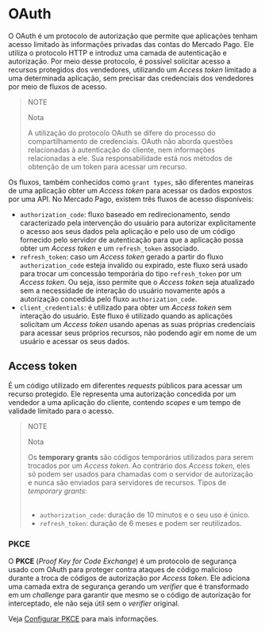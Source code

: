# OAuth

O OAuth é um protocolo de autorização que permite que aplicações tenham acesso limitado às informações privadas das contas do Mercado Pago. Ele utiliza o protocolo HTTP e introduz uma camada de autenticação e autorização. Por meio desse protocolo, é possível solicitar acesso a recursos protegidos dos vendedores, utilizando um _Access token_ limitado a uma determinada aplicação, sem precisar das credenciais dos vendedores por meio de fluxos de acesso.

> NOTE
>
> Nota
>
> A utilização do protocolo OAuth se difere do processo do compartilhamento de credenciais. OAuth não aborda questões relacionadas à autenticação do cliente, nem informações relacionadas a ele. Sua responsabilidade está nos métodos de obtenção de um token para acessar um recurso.
 
Os fluxos, também conhecidos como `grant types`, são diferentes maneiras de uma aplicação obter um _Access token_ para acessar os dados expostos por uma API. No Mercado Pago, existem três fluxos de acesso disponíveis: 

- `authorization_code`: fluxo baseado em redirecionamento, sendo caracterizado pela intervenção do usuário para autorizar explicitamente o acesso aos seus dados pela aplicação e pelo uso de um código fornecido pelo servidor de autenticação para que a aplicação possa obter um _Access token_ e um `refresh_token` associado.
- `refresh_token`: caso um _Access token_ gerado a partir do fluxo `authorization_code` esteja invalido ou expirado, este fluxo será usado para trocar um concessão temporária do tipo `refresh_token` por um _Access token_. Ou seja, isso permite que o _Access token_ seja atualizado sem a necessidade de interação do usuário novamente após a autorização concedida pelo fluxo `authorization_code`.
- `client_credentials`: é utilizado para obter um _Access token_ sem interação do usuário. Este fluxo é utilizado quando as aplicações solicitam um _Access token_ usando apenas as suas próprias credenciais para acessar seus próprios recursos, não podendo agir em nome de um usuário e acessar os seus dados.

## Access token

É um código utilizado em diferentes _requests_ públicos para acessar um recurso protegido. Ele representa uma autorização concedida por um vendedor a uma aplicação do cliente, contendo _scopes_ e um tempo de validade limitado para o acesso.

> NOTE
>
> Nota
>
> Os **temporary grants** são códigos temporários utilizados para serem trocados por um _Access token_. Ao contrário dos _Access token_, eles só podem ser usados para chamadas com o servidor de autorização e nunca são enviados para servidores de recursos. Tipos de _temporary grants_: 
> <br><br>
> - `authorization_code`: duração de 10 minutos e o seu uso é único.
> - `refresh_token`: duração de 6 meses e podem ser reutilizados.

### PKCE 

O **PKCE** (_Proof Key for Code Exchange_) é um protocolo de segurança usado com OAuth para proteger contra ataques de código malicioso durante a troca de códigos de autorização por _Access token_. Ele adiciona uma camada extra de segurança gerando um _verifier_ que é transformado em um _challenge_ para garantir que mesmo se o código de autorização for interceptado, ele não seja útil sem o _verifier_ original. 

Veja [Configurar PKCE](/developers/pt/docs/security/oauth/creation#bookmark_configurar_pkce) para mais informações.
